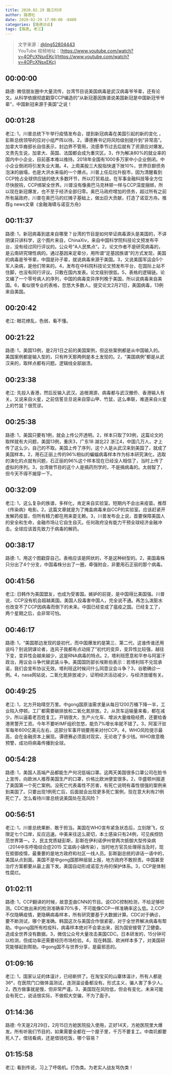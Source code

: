 ```yaml
---
title: 2020.02.29 路江时评
author: 路德社
date: 2020-02-29 17:00:00 -0400
categories: [路德访谈]
tags: [路德, 老江]
---
```


> 文字来源：[@ling52804443](https://twitter.com/ling52804443)  
> YouTube 视频地址：[https://www.youtube.com/watch?v=4OPcXNsxEKc](https://www.youtube.com/watch?v=4OPcXNsxEKc)

## 00:00:00

路德: 微信朋友圈中大量流传，台湾节目说美国病毒是武汉病毒爷爷辈，还有论文。从科学依据彻底戳穿CCP编造的“从新冠基因族谱说美国新冠是中国新冠爷爷辈“，中国新冠来源于美国”之说！

## 00:01:28

老江: 1，川普总统下午举行疫情发布会，提到新冠病毒在美国引起的新的变化 ，彭斯总统领导的应对小组严阵以待。2，谭德赛书记将风险级别提升到“非常高”。加拿大华裔部长自信表示，封边界不管用，流感季节过去后就有了资源应对爆发。文贵先生说，加拿大、英国、法国都会成为重灾区。3，作为解决80%的就业率的国内中小企业，目前基本难以维持。2018年全国有1000多万家中小企业倒闭。中小企业倒闭将引发失业大潮。4，上周美股三大股指快速下挫10%，世界巨额债务泡沫的崩塌，也是大洪水来临的一个爆点。川普上任后拉升股市，因为清醒看到CCP抢占全球供应链的绝大多数环节，所以打贸易战，在军事金融科技等全方位尽快脱钩，CCP绑架全世界。川普没有像奥巴马克林顿一样与CCP深度捆绑，所以现在新冠爆发，也不至于经济全部归零。奥巴马政府增加的债务，超过所有之前所有届政府，川普在奥巴马的烂摊子基础上，做出巨大贡献，打造了诺亚方舟。推荐g news文章《金融海啸与诺亚方舟》

## 00:11:37

路德: 1，新冠病毒到底来自哪里？台湾的节目是如何举证病毒源头是美国的，不讲阴谋只讲科学，这个图片来自，ChinaXiv，来自中国科学院科技论文预发布平台，没有经过同行评议的。公众号“A人民焦点”。2，论文作者不是研究病毒的，是云南研究理性病的。通过基因来定辈分，用所谓“定基因族谱”的方式发现，美国的病毒是爷爷辈，中国是孙子辈，就说病毒来源于美国。3，又说美国军运会5个军人染病，是他们带来的。4，发布在中科院科技论文预发布平台，在国际上站不住脚，也没有同行评议。只敢在国内发表。论文级别很低。5，表格的逻辑链。论文编了一个零号病人的序列，中国的病毒变异序列晚于美国，所以说病毒来自美国。6，看似很专业的表格，忽悠大多数人。提交论文2月21日，美国病毒，13例来自美国。

## 00:20:42

老江: 眼花缭乱，色弱，看不懂。

## 00:21:22

路德: 1，美国13例，是2月1日之前的美国案例，但这些案例都是从中国输入的。美国案例都是输入型的，只有昨天那两例是本土发现的。2，“美国病例”都是从武汉来的，取样点都有问题。逻辑线全部崩溃。

## 00:23:38

老江: 先投入香港，然后反输入武汉。追根溯源，病毒都与武汉撤侨、香港输入有关。又说来自火星，之前信誓旦旦说来自穿山甲、竹鼠，这么串联，难道来自火星上的竹鼠？很荒谬。

## 00:25:38

路德: 1，美国只要有1例，就会上传公开透明。2，样本只取了93例，这篇论文的取样就有大问题，美国13例，重庆3，广东18 湖北22 浙江4，中国几万人，才上传了这么少。自己的不取。美国上传了序列，这个人是从武汉来到美国了，就成了美国样本。2，用石正丽上传的96%相似的蝙蝠病毒样本作为标本研究演化，选取的演化的点就有问题，石正丽的96%这个样本现在已经没人相信了，当时上传了虚拟的序列。3，台湾做节目的这个人是搞药剂学的，不是搞病毒的。太弱智了，但今天不得不揭穿一下。

## 00:32:09

老江: 1，这么复杂的族谱，多样化，肯定来自实验室。短期内不会出来疫苗。推荐《传染病》电影。2，这篇文章就是为了掩盖病毒来自CCP的实验室。应该赶紧开发解药疫苗，但所有精力都在用来耍无赖。3，川普发布会上说，首要保障美国人的安全和生命，金融市场让它自生自灭。任何政府没有能力干预全球经济金融冲击。全球应该首先致力于病毒的解药。

## 00:38:17

路德: 1，用这个图戳穿自己。表格应该是网状的，不是这种树型的。2，美国毒株只分出了4个分支，中国毒株分出了一圈，牵强附会，非要用石正丽的那个病毒。

## 00:41:56

老江: 日韩作为美国盟友，也成为受害国。嫉妒的前提，是中国得比美国强。川普说，CCP没有机会超越美国。美国人投毒害中国人，完全说不通。再怎么泼脏水也改变不了CCP因病毒而倒下的未来。中国已经变成了瘟疫之国。已经复工了，两个星期之后，会非常可怕。

## 00:46:17

路德: 1，“美国那边发现的是初代，而中国爆发的是第三、第二代，这谁传谁还用说吗？别说阴谋论者，连风子我都有点动摇了”初代的变异，变异性比较强，越往下变，变异性会越来越少，这是RNA病毒的特点。2，塔利班愿意和平参与阿富汗政治，用议会斗争代替武装斗争。美国国防部长埃斯伯表示：若塔利班不兑现承诺，我们会宣布协议无效。塔利班这时候问什么同意议会斗争？3，谷歌确诊一例。4，nasa网站说，二氧化氮排放减少，证明经济活动减少，与经济放缓有关。

## 00:49:25

老江: 1，北方开始晴空万里。中gong国原油需求量从每日1200万桶下降一半，工业陷入停顿。工厂都需要碳排放和二氧化氮排放。2，从货车运输量来看，都在减少。所以逼着老百姓复工。开销很大，生产火化车、增派大量维稳经费，还要给香港黑警开工资。今年不要听IMF组织忽悠，能负7%增长率就不错了。3，阿富汗驻军每年600亿美元左右，这部分军事开销要用来对付CCP。4，WHO风险提示最高，会在金融资本上展现。谭德赛必须面对现实，无论收了多少钱。WHO故意晚预警，成功将病毒传播到全球。

## 00:54:28

路德: 1，美国人高端产品都能生产何况低端口罩。这两天美国很多口罩公司在脸书上宣传，向欧洲人推荐美国生产的口罩，价格比欧洲便宜很多。2，华盛顿州报道了美国第一个死亡案例。没死亡代表毒性不厉害，有死亡说明有毒性很强的案例来到美国了。只要出现1例死亡后，后面就会出现更多死亡案例，现在意大利有21例死亡了。怎么看待川普总统说美国处在高风险？

## 00:56:51

老江: 1，川普总统果断、敢于担当。美国在WHO宣布紧急状态后，立刻限飞，仅限定七个口岸，反应迅速。中美来往这么密切，本土感染只有24例，可见疾控防范世界第一。2，民主党质疑彭斯，彭斯在伊利诺伊州曾两次抵御大型传染病（2014中东呼吸综合症2015 艾滋病小镇传染），当时地方官员处理得当及时，现在抵御疫情，最重要的是地方政府和社区一线人员。彭斯副总统的讲话一语中的，美国从点到面。美国不是中gong国那种层层上报，地方政府不敢担责。中国甚至治疗方案都要从最上面下发。美国自动形成诺亚方舟的保护体系。3，CCP是体制性腐烂。

## 01:02:11

路德: 1，CCP翻译的时候，故意歪曲CNN的节目。说CDC控制检测，不给足够检测。CDC放出来的检测准确率70%多，不可能像CCP一样准确率这么低。2,CCP 不仅隐瞒疫情，更隐瞒病毒样本，所有研究要基于大数据计算。CDC对于确诊，要不断测试，哪个更准确。韩国这次与美国合作很紧密，对于全世界解决病毒有帮助。中gong国所有检疫科，病毒样本绝对不会拿出来，因为国安接管了卫健委。造成全世界没有数据。3，微信公众号大量攻击美国CDC。日本研发的，15分钟可以检测，但成功率还需要经历市场检验。4，现在韩国、欧洲样本多了，对美国研究能够起到帮助。中gong国不与世界分享，是最邪恶的。

## 01:09:16

老江: 1，国家认证的体温计，已经断供了。在淘宝买的山寨体温计，所有人都是36°，在医院门口做体温测试，连测温设备都没有。形式主义，骗人害了多少人。2，西方做事就是慢，但非常严谨。3，美国现在风险低，但会有变化，未来可能会有死亡，说话很实际，不做假大空骗，不为了面子。

## 01:14:36

路德: 今天是2月29日，2月15日方舱医院投入使用，正好14天，方舱医院里大爆发。所有听我们节目的，如果需要全都在一个屋子里，千万不要复工。中南坑都要死人了。借钱看病，还是借钱吃饭，哪个容易？

## 01:15:58

老江: 看到传说，习上了呼吸机。打伪类。为老实人战友骂伪类！
